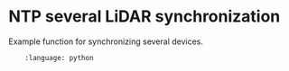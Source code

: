 # NTP several LiDAR synchronization

Example function for synchronizing several devices.

```.. literalinclude:: ntp_several_lidar_synchronization.py
    :language: python
```
